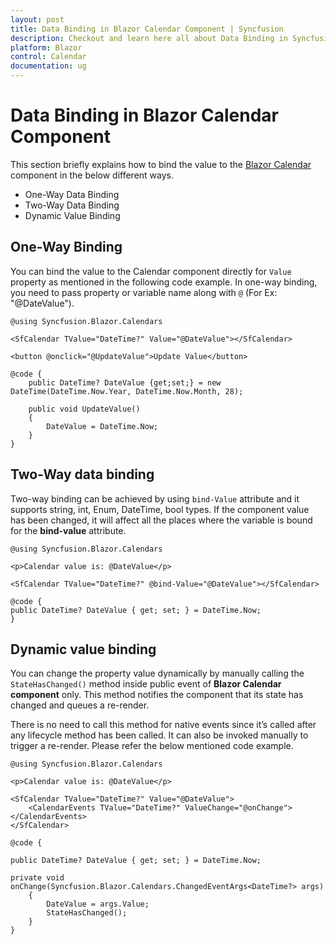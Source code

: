 ```yaml
---
layout: post
title: Data Binding in Blazor Calendar Component | Syncfusion
description: Checkout and learn here all about Data Binding in Syncfusion Blazor Calendar component and much more.
platform: Blazor
control: Calendar
documentation: ug
---
```


# Data Binding in Blazor Calendar Component

This section briefly explains how to bind the value to the [Blazor Calendar](https://www.syncfusion.com/blazor-components/blazor-calendar) component in the below different ways.

* One-Way Data Binding
* Two-Way Data Binding
* Dynamic Value Binding

## One-Way Binding

You can bind the value to the Calendar component directly for `Value` property as mentioned in the following code example. In one-way binding, you need to pass property or variable name along with `@` (For Ex: "@DateValue").

```cshtml
@using Syncfusion.Blazor.Calendars

<SfCalendar TValue="DateTime?" Value="@DateValue"></SfCalendar>

<button @onclick="@UpdateValue">Update Value</button>

@code {
    public DateTime? DateValue {get;set;} = new DateTime(DateTime.Now.Year, DateTime.Now.Month, 28);

    public void UpdateValue()
    {
        DateValue = DateTime.Now;
    }
}
```

## Two-Way data binding

Two-way binding can be achieved by using `bind-Value` attribute and it supports string, int, Enum, DateTime, bool types. If the component value has been changed, it will affect all the places where the variable is bound for the **bind-value** attribute.

```cshtml
@using Syncfusion.Blazor.Calendars

<p>Calendar value is: @DateValue</p>

<SfCalendar TValue="DateTime?" @bind-Value="@DateValue"></SfCalendar>

@code {
public DateTime? DateValue { get; set; } = DateTime.Now;
}
```

## Dynamic value binding

You can change the property value dynamically by manually calling the `StateHasChanged()` method inside public event of **Blazor Calendar component** only. This method notifies the component that its state has changed and queues a re-render.

There is no need to call this method for native events since it’s called after any lifecycle method has been called. It can also be invoked manually to trigger a re-render. Please refer the below mentioned code example.

```cshtml
@using Syncfusion.Blazor.Calendars

<p>Calendar value is: @DateValue</p>

<SfCalendar TValue="DateTime?" Value="@DateValue">
    <CalendarEvents TValue="DateTime?" ValueChange="@onChange"></CalendarEvents>
</SfCalendar>

@code {

public DateTime? DateValue { get; set; } = DateTime.Now;

private void onChange(Syncfusion.Blazor.Calendars.ChangedEventArgs<DateTime?> args)
    {
        DateValue = args.Value;
        StateHasChanged();
    }
}
```